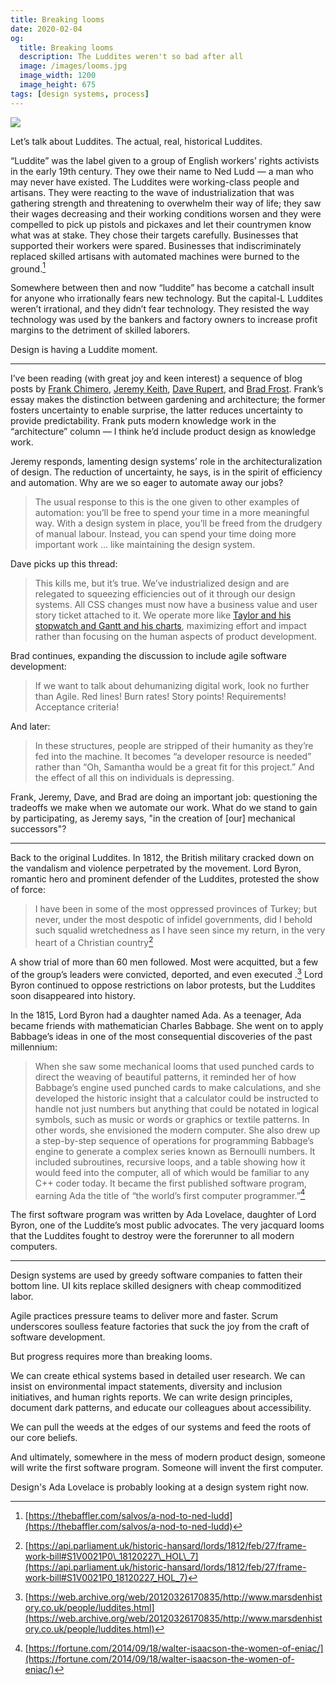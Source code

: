 ```yaml
---
title: Breaking looms
date: 2020-02-04
og:
  title: Breaking looms
  description: The Luddites weren't so bad after all
  image: /images/looms.jpg
  image_width: 1200
  image_height: 675
tags: [design systems, process]
---
```


![](/images/looms.jpg)

Let’s talk about Luddites. The actual, real, historical Luddites.

“Luddite” was the label given to a group of English workers’ rights activists in the early 19th century. They owe their name to Ned Ludd — a man who may never have existed. The Luddites were working-class people and artisans. They were reacting to the wave of industrialization that was gathering strength and threatening to overwhelm their way of life; they saw their wages decreasing and their working conditions worsen and they were compelled to pick up pistols and pickaxes and let their countrymen know what was at stake. They chose their targets carefully. Businesses that supported their workers were spared. Businesses that indiscriminately replaced skilled artisans with automated machines were burned to the ground.[^1]

Somewhere between then and now “luddite” has become a catchall insult for anyone who irrationally fears new technology. But the capital-L Luddites weren’t irrational, and they didn’t fear technology. They resisted the way technology was used by the bankers and factory owners to increase profit margins to the detriment of skilled laborers.

Design is having a Luddite moment.

---- 

I’ve been reading (with great joy and keen interest) a sequence of blog posts by [Frank Chimero](https://frankchimero.com/blog/2020/gardening-vs-architecture/), [Jeremy Keith](https://adactio.com/journal/16369), [Dave Rupert](https://daverupert.com/2020/01/the-web-is-industrialized-and-i-helped-industrialize-it/), and [Brad Frost](https://bradfrost.com/blog/post/design-systems-agile-and-industrialization/). Frank’s essay makes the distinction between gardening and architecture; the former fosters uncertainty to enable surprise, the latter reduces uncertainty to provide predictability. Frank puts modern knowledge work in the “architecture” column — I think he’d include product design as knowledge work. 

Jeremy responds, lamenting design systems’ role in the architecturalization of design. The reduction of uncertainty, he says, is in the spirit of efficiency and automation. Why are we so eager to automate away our jobs?

> The usual response to this is the one given to other examples of automation: you’ll be free to spend your time in a more meaningful way. With a design system in place, you’ll be freed from the drudgery of manual labour. Instead, you can spend your time doing more important work … like maintaining the design system.

Dave picks up this thread:

> This kills me, but it’s true. We’ve industrialized design and are relegated to squeezing efficiencies out of it through our design systems. All CSS changes must now have a business value and user story ticket attached to it. We operate more like [Taylor and his stopwatch and Gantt and his charts](http://bostonreview.net/race/caitlin-c-rosenthal-how-slavery-inspired-modern-business-management), maximizing effort and impact rather than focusing on the human aspects of product development.

Brad continues, expanding the discussion to include agile software development:

> If we want to talk about dehumanizing digital work, look no further than Agile. Red lines! Burn rates! Story points! Requirements! Acceptance criteria!

And later:

> In these structures, people are stripped of their humanity as they’re fed into the machine. It becomes “a developer resource is needed” rather than  “Oh, Samantha would be a great fit for this project.” And the effect of all this on individuals is depressing.

Frank, Jeremy, Dave, and Brad are doing an important job: questioning the tradeoffs we make when we automate our work. What do we stand to gain by participating, as Jeremy says, "in the creation of [our] mechanical successors"?

---- 

Back to the original Luddites. In 1812, the British military cracked down on the vandalism and violence perpetrated by the movement. Lord Byron, romantic hero and prominent defender of the Luddites, protested the show of force:

> I have been in some of the most oppressed provinces of Turkey; but never, under the most despotic of infidel governments, did I behold such squalid wretchedness as I have seen since my return, in the very heart of a Christian country[^2]

A show trial of more than 60 men followed. Most were acquitted, but a few of the group’s leaders were convicted, deported, and even executed .[^3] Lord Byron continued to oppose restrictions on labor protests, but the Luddites soon disappeared into history.

In the 1815, Lord Byron had a daughter named Ada. As a teenager, Ada became friends with mathematician Charles Babbage. She went on to apply Babbage’s ideas in one of the most consequential discoveries of the past millennium:

>  When she saw some mechanical looms that used punched cards to direct the weaving of beautiful patterns, it reminded her of how Babbage’s engine used punched cards to make calculations, and she developed the historic insight that a calculator could be instructed to handle not just numbers but anything that could be notated in logical symbols, such as music or words or graphics or textile patterns. In other words, she envisioned the modern computer. She also drew up a step-by-step sequence of operations for programming Babbage’s engine to generate a complex series known as Bernoulli numbers. It included subroutines, recursive loops, and a table showing how it would feed into the computer, all of which would be familiar to any C++ coder today. It became the first published software program, earning Ada the title of “the world’s first computer programmer.”[^4]

The first software program was written by Ada Lovelace, daughter of Lord Byron, one of the Luddite’s most public advocates. The very jacquard looms that the Luddites fought to destroy were the forerunner to all modern computers. 

---- 

Design systems are used by greedy software companies to fatten their bottom line. UI kits replace skilled designers with cheap commoditized labor.

Agile practices pressure teams to deliver more and faster. Scrum underscores soulless feature factories that suck the joy from the craft of software development.

But progress requires more than breaking looms.

We can create ethical systems based in detailed user research. We can insist on environmental impact statements, diversity and inclusion initiatives, and human rights reports. We can write design principles, document dark patterns, and educate our colleagues about accessibility.

We can pull the weeds at the edges of our systems and feed the roots of our core beliefs.

And ultimately, somewhere in the mess of modern product design, someone will write the first software program. Someone will invent the first computer.

Design's Ada Lovelace is probably looking at a design system right now.

[^1]:	[https://thebaffler.com/salvos/a-nod-to-ned-ludd](https://thebaffler.com/salvos/a-nod-to-ned-ludd)

[^2]:	[https://api.parliament.uk/historic-hansard/lords/1812/feb/27/frame-work-bill#S1V0021P0\_18120227\_HOL\_7](https://api.parliament.uk/historic-hansard/lords/1812/feb/27/frame-work-bill#S1V0021P0_18120227_HOL_7)

[^3]:	[https://web.archive.org/web/20120326170835/http://www.marsdenhistory.co.uk/people/luddites.html](https://web.archive.org/web/20120326170835/http://www.marsdenhistory.co.uk/people/luddites.html)

[^4]:	[https://fortune.com/2014/09/18/walter-isaacson-the-women-of-eniac/](https://fortune.com/2014/09/18/walter-isaacson-the-women-of-eniac/)